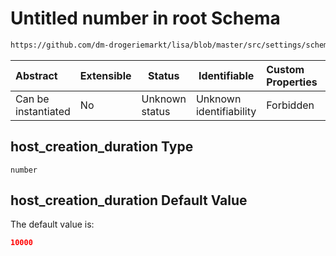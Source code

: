 # Untitled number in root Schema

```txt
https://github.com/dm-drogeriemarkt/lisa/blob/master/src/settings/schema.json#/properties/form_settings/properties/host_creation_duration
```




| Abstract            | Extensible | Status         | Identifiable            | Custom Properties | Additional Properties | Access Restrictions | Defined In                                                                               |
| :------------------ | ---------- | -------------- | ----------------------- | :---------------- | --------------------- | ------------------- | ---------------------------------------------------------------------------------------- |
| Can be instantiated | No         | Unknown status | Unknown identifiability | Forbidden         | Allowed               | none                | [settings.schema.json\*](../../src/settings/settings.schema.json "open original schema") |

## host_creation_duration Type

`number`

## host_creation_duration Default Value

The default value is:

```json
10000
```
